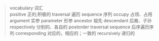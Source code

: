 > vocabulary 词汇  
> positive 正的;积极的
> traversal 遍历
> sequence 序列
> occupy 占领、占用
> argument 实参
> parameter 形参
> ancestor 祖先
> descendant 后裔、子孙
> respectively 分别的、各自的
> postorder traversal sequence 后序遍历序列
> corresponding 对应的，相应的；一致的
> recursively 递归的